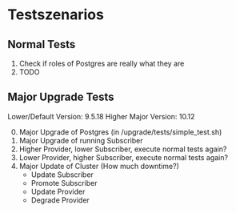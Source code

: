 # Testszenarios

## Normal Tests

1. Check if roles of Postgres are really what they are
2. TODO

## Major Upgrade Tests

Lower/Default Version: 9.5.18
Higher Major Version: 10.12

0. Major Upgrade of Postgres (in /upgrade/tests/simple_test.sh)
1. Major Upgrade of running Subscriber
2. Higher Provider, lower Subscriber, execute normal tests again? 
3. Lower Provider, higher Subscriber, execute normal tests again?
4. Major Update of Cluster (How much downtime?)
    - Update Subscriber
    - Promote Subscriber
    - Update Provider
    - Degrade Provider


